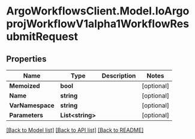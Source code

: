 # ArgoWorkflowsClient.Model.IoArgoprojWorkflowV1alpha1WorkflowResubmitRequest

## Properties

Name | Type | Description | Notes
------------ | ------------- | ------------- | -------------
**Memoized** | **bool** |  | [optional] 
**Name** | **string** |  | [optional] 
**VarNamespace** | **string** |  | [optional] 
**Parameters** | **List&lt;string&gt;** |  | [optional] 

[[Back to Model list]](../README.md#documentation-for-models) [[Back to API list]](../README.md#documentation-for-api-endpoints) [[Back to README]](../README.md)

